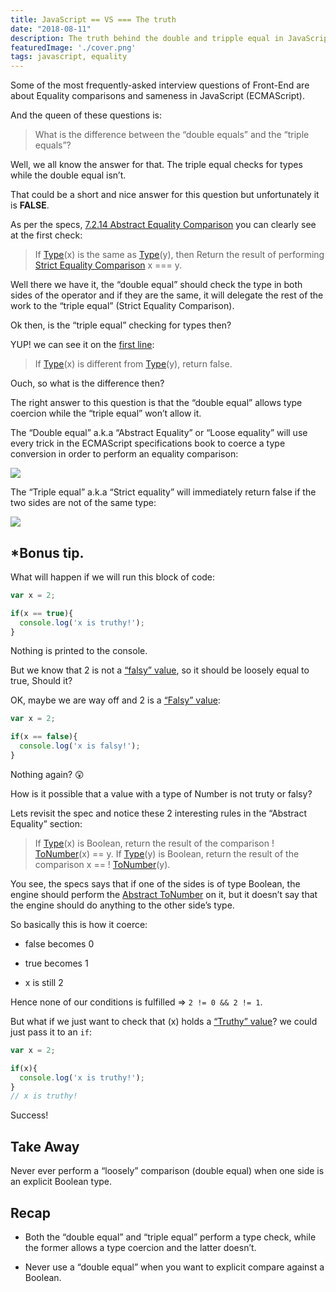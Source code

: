 ```yaml
---
title: JavaScript == VS === The truth
date: "2018-08-11"
description: The truth behind the double and tripple equal in JavaScript
featuredImage: './cover.png'
tags: javascript, equality
---
```


Some of the most frequently-asked interview questions of Front-End are about Equality comparisons and sameness in JavaScript (ECMAScript).

And the queen of these questions is:
> What is the difference between the “double equals” and the “triple equals”?

Well, we all know the answer for that. The triple equal checks for types while the double equal isn’t.

That could be a short and nice answer for this question but unfortunately it is **FALSE**.

As per the specs, [7.2.14 Abstract Equality Comparison](https://tc39.github.io/ecma262/#sec-abstract-equality-comparison) you can clearly see at the first check:
> If [Type](https://tc39.github.io/ecma262/#sec-ecmascript-data-types-and-values)(x) is the same as [Type](https://tc39.github.io/ecma262/#sec-ecmascript-data-types-and-values)(y), then
> Return the result of performing [Strict Equality Comparison](https://tc39.github.io/ecma262/#sec-strict-equality-comparison) x === y.

Well there we have it, the “double equal” should check the type in both sides of the operator and if they are the same, it will delegate the rest of the work to the “triple equal” (Strict Equality Comparison).

Ok then, is the “triple equal” checking for types then?

YUP! we can see it on the [first line](https://tc39.github.io/ecma262/#sec-strict-equality-comparison):
> If [Type](https://tc39.github.io/ecma262/#sec-ecmascript-data-types-and-values)(x) is different from [Type](https://tc39.github.io/ecma262/#sec-ecmascript-data-types-and-values)(y), return false.

Ouch, so what is the difference then?

The right answer to this question is that the “double equal” allows type coercion while the “triple equal” won’t allow it.

The “Double equal” a.k.a “Abstract Equality” or “Loose equality” will use every trick in the ECMAScript specifications book to coerce a type conversion in order to perform an equality comparison:

![](https://cdn-images-1.medium.com/max/2002/0*04qYlc58heWAQGQZ)

The “Triple equal” a.k.a “Strict equality” will immediately return false if the two sides are not of the same type:

![](https://cdn-images-1.medium.com/max/2000/0*1dVbliLaELRB-6nH)

## *Bonus tip.

What will happen if we will run this block of code:

```javascript
var x = 2;

if(x == true){
  console.log('x is truthy!');
}
```

Nothing is printed to the console.

But we know that 2 is not a [“falsy” value](https://developer.mozilla.org/en-US/docs/Glossary/Falsy), so it should be loosely equal to true, Should it?

OK, maybe we are way off and 2 is a [“Falsy” value](https://developer.mozilla.org/en-US/docs/Glossary/Falsy):
```javascript
var x = 2;

if(x == false){
  console.log('x is falsy!');
}
```

Nothing again? 😲

How is it possible that a value with a type of Number is not truty or falsy?

Lets revisit the spec and notice these 2 interesting rules in the “Abstract Equality” section:
> If [Type](https://tc39.github.io/ecma262/#sec-ecmascript-data-types-and-values)(x) is Boolean, return the result of the comparison ! [ToNumber](https://tc39.github.io/ecma262/#sec-tonumber)(x) == y.
> If [Type](https://tc39.github.io/ecma262/#sec-ecmascript-data-types-and-values)(y) is Boolean, return the result of the comparison x == ! [ToNumber](https://tc39.github.io/ecma262/#sec-tonumber)(y).

You see, the specs says that if one of the sides is of type Boolean, the engine should perform the [Abstract ToNumber](https://tc39.github.io/ecma262/#sec-tonumber) on it, but it doesn’t say that the engine should do anything to the other side’s type.

So basically this is how it coerce:

* false becomes 0

* true becomes 1

* x is still 2

Hence none of our conditions is fulfilled => `2 != 0 && 2 != 1`.

But what if we just want to check that (x) holds a [“Truthy” value](https://developer.mozilla.org/en-US/docs/Glossary/Truthy)? we could just pass it to an `if`:

```javascript
var x = 2;

if(x){
  console.log('x is truthy!');
}
// x is truthy!
```

Success!

## Take Away

Never ever perform a “loosely” comparison (double equal) when one side is an explicit Boolean type.

## Recap

* Both the “double equal” and “triple equal” perform a type check, while the former allows a type coercion and the latter doesn’t.

* Never use a “double equal” when you want to explicit compare against a Boolean.

